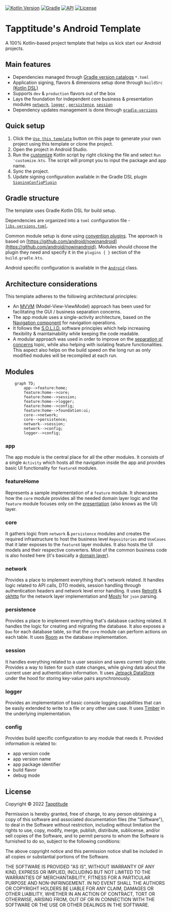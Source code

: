 [![Kotlin Version](https://img.shields.io/badge/kotlin-1.8.21-blue.svg)](http://kotlinlang.org/)
[![Gradle](https://img.shields.io/badge/gradle-8.1.1-blue.svg)](https://lv.binarybabel.org/catalog/gradle/latest)
[![API](https://img.shields.io/badge/API-26%2B-blue.svg)](https://android-arsenal.com/api?level=26)
[![License](https://img.shields.io/badge/License-MIT-lightgrey.svg)](https://en.wikipedia.org/wiki/MIT_License)

# Tapptitude's Android Template

A 100% Kotlin-based project template that helps us kick start our Android projects.

## Main features

- Dependencies managed
  through [Gradle version catalogs](https://docs.gradle.org/current/userguide/platforms.html#sub:version-catalog) `*.toml`
- Application signing, flavors & dimensions setup done
  through  `buildSrc` [(Kotlin DSL)](https://docs.gradle.org/current/userguide/kotlin_dsl.html)
- Supports `dev` & `production` flavors out of the box
- Lays the foundation for independent core business & presentation modules [`network`](#network), [`logger`](#logger)
  , [`persistence`](#persistence), [`session`](#session)
- Dependency updates management is done through [`gradle-versions`](https://github.com/ben-manes/gradle-versions-plugin)

## Quick setup

1. Click the [`Use this template`](https://github.com/tapptitude/AndroidKotlinMVVMTemplate/generate) button on this page
   to generate your own project using this template or clone the project.
2. Open the project in Android Studio.
3. Run the [customize](customize.kts) Kotlin script by right clicking the file and select `Run 'customize.kts`. The script will prompt
   you to input the package and app name.
4. Sync the project.
5. Update signing configuration available in the Gradle DSL
   plugin [`SigningConfigPlugin`](buildSrc/src/main/kotlin/SigningConfigPlugin.kt)

## Gradle structure

The template uses Gradle Kotlin DSL for build setup.

Dependencies are organized into a `toml` configuration file - [`libs.versions.toml`](gradle/libs.versions.toml).

Common module setup is done using [convention plugins](buildSrc/src/main/kotlin). The approach is based
on [https://github.com/android/nowinandroid](https://github.com/android/nowinandroid).
Modules should choose the plugin they need and specify it in the `plugins { }` section of the `build.gradle.kts`.

Android specific configuration is available in the [`Android`](buildSrc/src/main/kotlin/configuration/Android.kt)
class.

## Architecture considerations

This template adheres to the following architectural principles:

- An [MVVM](https://en.wikipedia.org/wiki/Model%E2%80%93view%E2%80%93viewmodel) (Model-View-ViewModel) approach has been
  used for facilitating the GUI / business separation concerns.
- The app module uses a single-activity architecture, based on
  the [Navigation component](https://developer.android.com/guide/navigation/navigation-getting-started) for navigation
  operations.
- It follows the [S.O.L.I.D.](https://en.wikipedia.org/wiki/SOLID) software principles which help increasing flexibility
  & maintainability while keeping the code readable.
- A modular approach was used in order to improve on
  the [separation of concerns](https://en.wikipedia.org/wiki/Separation_of_concerns) topic, while also helping with
  isolating feature functionalities. This aspect also helps on the build speed on the long run as only modified modules
  will be recompiled at each run.

## Modules

```mermaid
    graph TD;
        app-->feature:home;
        feature:home-->core;
        feature:home-->session;
        feature:home-->logger;
        feature:home-->config;
        feature:home-->foundation:ui;
        core-->network;
        core-->persistence;
        network-->session;
        network-->config;
        logger-->config;
```

### app

The app module is the central place for all the other modules. It consists of a single `Activity` which hosts all the
navigation inside the app and provides basic UI functionality for `featureX` modules.

### featureHome

Represents a sample implementation of a `feature` module. It showcases how the `core` module provides all the needed
domain layer logic and the `feature` module focuses only on
the [presentation](https://developer.android.com/jetpack/guide/ui-layer) (also knows as the UI) layer.

### core

It gathers logic from `network` & `persistence` modules and creates the required infrastructure to host the business
level `Repositories` and `UseCases` that it later exposes to the `featureX` layer modules. It also hosts the UI models
and their respective converters. Most of the common business code is also hosted here (it's basically
a [domain layer](https://developer.android.com/jetpack/guide/domain-layer)).

### network

Provides a place to implement everything that's network related. It handles logic related to API calls, DTO models,
session handling through authentication headers and network level error handling. It
uses [Retrofit](https://square.github.io/retrofit/) & [okhttp](https://square.github.io/okhttp/) for the network layer
implementation and [Moshi](https://github.com/square/moshi) for `json` parsing.

### persistence

Provides a place to implement everything that's database caching related. It handles the logic for creating and migrating the database.
It also exposes a `Dao` for each database table, so that the `core` module can perform actions on each table. It uses
[Room](https://developer.android.com/training/data-storage/room) as the database implementation.

### session

It handles everything related to a user session and saves current login state. Provides a way to listen for such state
changes, while giving data about the current user and authentication information. It
uses [Jetpack DataStore](https://developer.android.com/topic/libraries/architecture/datastore) under the hood for
storing key-value pairs asynchronously.

### logger

Provides an implementation of basic console logging capabilities that can be easily extended to write to a file or any
other use case. It uses [Timber](https://github.com/JakeWharton/timber) in the underlying implementation.

### config

Provides build specific configuration to any module that needs it. Provided information is related to:

- app version code
- app version name
- app package identifier
- build flavor
- debug mode

## License

Copyright © 2022 [Tapptitude](https://www.tapptitude.com/)

Permission is hereby granted, free of charge, to any person obtaining a copy of this software and associated
documentation files (the "Software"), to deal in the Software without restriction, including without limitation the
rights to use, copy, modify, merge, publish, distribute, sublicense, and/or sell copies of the Software, and to permit
persons to whom the Software is furnished to do so, subject to the following conditions:

The above copyright notice and this permission notice shall be included in all copies or substantial portions of the
Software.

THE SOFTWARE IS PROVIDED "AS IS", WITHOUT WARRANTY OF ANY KIND, EXPRESS OR IMPLIED, INCLUDING BUT NOT LIMITED TO THE
WARRANTIES OF MERCHANTABILITY, FITNESS FOR A PARTICULAR PURPOSE AND NON-INFRINGEMENT. IN NO EVENT SHALL THE AUTHORS OR
COPYRIGHT HOLDERS BE LIABLE FOR ANY CLAIM, DAMAGES OR OTHER LIABILITY, WHETHER IN AN ACTION OF CONTRACT, TORT OR
OTHERWISE, ARISING FROM, OUT OF OR IN CONNECTION WITH THE SOFTWARE OR THE USE OR OTHER DEALINGS IN THE SOFTWARE.
